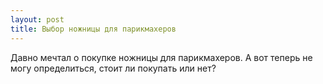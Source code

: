 ```yaml
---
layout: post 
title: Выбор ножницы для парикмахеров 
--- 
```

Давно мечтал о покупке ножницы для парикмахеров. А вот теперь не могу определиться, стоит ли покупать или нет?